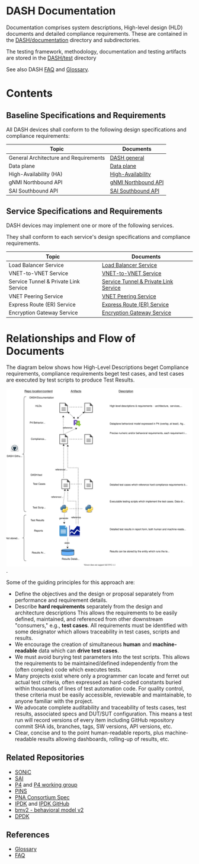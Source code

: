 # DASH Documentation 

Documentation comprises system descriptions, High-level design (HLD) documents and detailed compliance requirements. These are contained in the [DASH/documentation](./) directory and subdirectories.

The testing framework, methodology, documentation and testing artifacts are stored in the [DASH/test](../test) directory

See also DASH [FAQ](https://github.com/sonic-net/DASH/wiki/FAQ) and [Glossary](https://github.com/sonic-net/DASH/wiki/Glossary). 

# Contents

## Baseline Specifications and Requirements

All DASH devices shall conform to the following design specifications and compliance requirements:

| Topic                                 | Documents                                   |
| ------------------------------------- | --------------------------------------------|
| General Architecture and Requirements | [DASH general](./general/README.md)|        |
| Data plane                            | [Data plane](./dataplane/README.md)         |
| High-Availability (HA)                | [High-Availability](./high-avail/README.md) |
| gNMI Northbound API                   | [gNMI Northbound API](./gnmi/README.md)     |
| SAI Southbound API                    | [SAI Southbound API](./sai/README.md)       |

## Service Specifications and Requirements

DASH devices may implement one or more of the following services.

They shall conform to each service's design specifications and compliance requirements.

| Topic                                 | Documents                                                         |
| --------------------------------------| ------------------------------------------------------------------|
| Load Balancer Service                 | [Load Balancer Service](./load-bal-service/README.md)             |
| VNET-to-VNET Service                  | [VNET-to-VNET Service](./vnet2vnet-service/README.md)             |
| Service Tunnel & Private Link Service | [Service Tunnel & Private Link Service](./stpl-service/README.md) |
| VNET Peering Service                  | [VNET Peering Service ](./vnet-peering-service/README.md)         |
| Express Route (ER) Service            | [Express Route (ER) Service](./express-route-service/README.md)   |
| Encryption Gateway Service            | [Encryption Gateway Service](./encrypt-gw-service/README.md)      |

# Relationships and Flow of Documents
The diagram below shows how High-Level Descriptions beget Compliance requirements, compliance requirements beget test cases, and test cases are executed by test scripts to produce Test Results.

![dash-specs-flow](images/general/dash-specs-flow.svg).

Some of the guiding principles for this approach are:
* Define the objectives and the design or proposal separately from performance and requirement details.
* Describe **hard requirements** separately from the design and architecture descriptions This allows the requirements to be easily defined, maintained, and referenced from other downstream "consumers," e.g., **test cases**. All requirements must be identified with some designator which allows traceability in test cases, scripts and results.
* We encourage the creation of simultaneous **human** and **machine-readable** data which can **drive test cases**.  
* We must avoid burying test parameters into the test scripts. This allows the requirements to be maintained/defined independently from the (often complex) code which executes tests. 
* Many projects exist where only a programmer can locate and ferret out actual test criteria, often expressed as hard-coded constants buried within thousands of lines of test automation code. For quality control, these criteria must be easily accessible, reviewable and maintainable, to anyone familiar with the project.
* We advocate complete auditability and traceability of tests cases, test results, associated specs and DUT/SUT configuration. This means a test run will record versions of every item including GitHub repository commit SHA ids, branches, tags, SW versions, API versions, etc.
* Clear, concise and to the point human-readable reports, plus machine-readable results allowing dashboards, rolling-up of results, etc.

## Related Repositories

- [SONiC](https://github.com/Azure/SONiC)
- [SAI](https://github.com/opencomputeproject/SAI)
- [P4](https://opennetworking.org/p4) and [P4 working group](https://p4.org/working-groups)
- [PINS](opennetworking.org/pins)
- [PNA Consortium Spec](https://p4.org/p4-spec/docs/PNA-v0.5.0.html)
- [IPDK](https://ipdk.io/) and [IPDK GitHub](https://github.com/ipdk-io/ipdk-io.github.io)
- [bmv2 - behavioral model v2](https://github.com/p4lang/behavioral-model)
- [DPDK](https://www.dpdk.org)


## References

- [Glossary](https://github.com/sonic-net/DASH/wiki/Glossary)
- [FAQ](https://github.com/sonic-net/DASH/wiki/FAQ)


